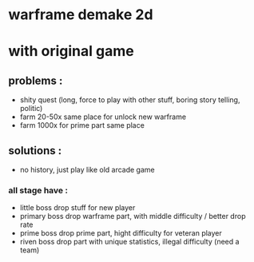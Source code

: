 # warframe demake 2d

# with original game
## problems :
- shity quest (long, force to play with other stuff, boring story telling, politic)
- farm 20-50x same place for unlock new warframe
- farm 1000x for prime part same place

## solutions :
- no history, just play like old arcade game
### all stage have :
- little boss drop stuff for new player
- primary boss drop warframe part, with middle difficulty / better drop rate
- prime boss drop prime part, hight difficulty for veteran player
- riven boss drop part with unique statistics, illegal difficulty (need a team)


